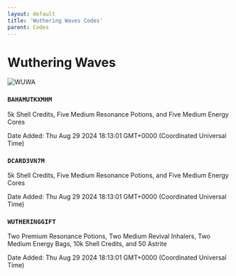 ```yaml
---
layout: default
title: 'Wuthering Waves Codes'
parent: Codes
---
```


# Wuthering Waves

![WUWA](https://cdn.discordapp.com/emojis/1266477000583811232.png)

### `BAHAMUTKXMHM`

5k Shell Credits, Five Medium Resonance Potions, and Five Medium Energy Cores

Date Added: Thu Aug 29 2024 18:13:01 GMT+0000 (Coordinated Universal Time)

### `DCARD3VN7M`

5k Shell Credits, Five Medium Resonance Potions, and Five Medium Energy Cores

Date Added: Thu Aug 29 2024 18:13:01 GMT+0000 (Coordinated Universal Time)

### `WUTHERINGGIFT`

Two Premium Resonance Potions, Two Medium Revival Inhalers, Two Medium Energy Bags, 10k Shell Credits, and 50 Astrite

Date Added: Thu Aug 29 2024 18:13:01 GMT+0000 (Coordinated Universal Time)